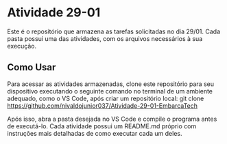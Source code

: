 # Atividade 29-01

Este é o repositório que armazena as tarefas solicitadas no dia 29/01. Cada pasta possui uma das atividades, com os arquivos necessários à sua execução.

## Como Usar

Para acessar as atividades armazenadas, clone este repositório para seu dispositivo executando o seguinte comando no terminal de um ambiente adequado, como o VS Code, após criar um repositório local: 
git clone https://github.com/nivaldojunior037/Atividade-29-01-EmbarcaTech

Após isso, abra a pasta desejada no VS Code e compile o programa antes de executá-lo. Cada atividade possui um README.md próprio com instruções mais detalhadas de como executar cada um deles.